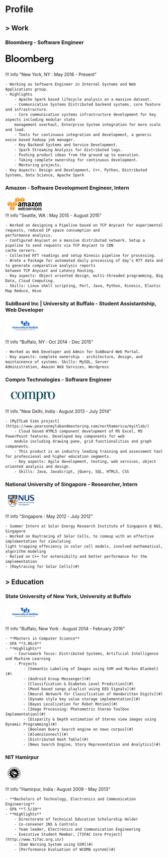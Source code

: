 <!-- markdownlint-disable no-inline-html -->

# Profile

## **> Work**

### Bloomberg - Software Engineer

<div class="profLogo">
<img class="" alt="Bloomberg LP" src="../img/blp.png">
</div>

!!! info "New York, NY : May 2016 - Present"

    - Working as Software Engineer in Internal Systems and Web Applications group.
    - Highlights
        - Apache Spark based lifecycle analysis on a massive dataset.
        - Communication Systems Distributed backend systems, core feature and infrastructure.
        - Core communication systems infrastructure development for key aspects including modular state
        management overhaul, Enterprise System integration for more scale and load.
        - Tools for continuous integration and development, a generic oozie based hadoop job manager.
        - Key Backend Systems and Service Development.
        - Spark Streaming Analysis for distributed logs.
        - Pushing product ideas from the ground up to execution.
        - Taking complete ownership for continuous development.
        - Mentoring projects.
    - Key Aspects: Design and Development, C++, Python, Distributed Systems, Data Science, Apache Spark

### Amazon - Software Development Engineer, Intern

<div class="profLogo">
<img class="" alt="Amazon Web Services" src="../img/aws.png">
</div>
!!! info "Seattle, WA : May 2015 - August 2015"

    - Worked on designing a Pipeline based on TCP Anycast for experimental requests, reduced IP space consumption and
    performance analysis.
    - Configured Anycast on a massive distributed network. Setup a pipeline to send requests via TCP Anycast to CDN
    cache servers.
    - Collected RTT readings and setup Kinesis pipeline for processing.
    - Wrote a Package for automated daily processing of day’s RTT data and to generate comparative analysis reports
    between TCP Anycast and Latency Routing.
    - Key aspects: Object oriented design, multi-threaded programming, Big Data, Cloud Computing.
    - Skills: Linux shell scripting, Perl, Java, Python, Kinesis, Elastic Map Reduce, Hive

### SubBoard Inc | University at Buffalo - Student Assistantship, Web Developer

<div class="profLogo">
<img class="" alt="SUNY Buffalo" src="../img/ub.png">
</div>

!!! info "Buffalo, NY : Oct 2014 - Dec 2015"

    - Worked as Web Developer and Admin for SubBoard Web Portal.
    - Key aspects: complete ownership - architecture, design, and maintainence of systems. Skills: MySQL, Server
    Administration, Amazon Web Services, Wordpress

### Compro Technologies - Software Engineer

<div class="profLogo">
<img class="" alt="Compro Technologies" src="../img/compro.png">
</div>

!!! info "New Delhi, India : August 2013 - July 2014"

    - [MyITLab Sims project](https://www.pearsonmylabandmastering.com/northamerica/myitlab/)
        - Cloud based HTML5 component development of MS Excel, MS PowerPoint features. Developed key components for web
        module including drawing pane, grid functionalities and graph components.
        - This product is an industry leading training and assessment tool for professional and higher education segments.
        - Key aspects: Agile development, testing, web services, object oriented analysis and design.
        - Skills: Java, JavaScript, jQuery, SQL, HTML5, CSS

### National University of Singapore - Researcher, Intern

<div class="profLogo">
<img class="" alt="NUS" src="../img/nus.png">
</div>

!!! info "Singapore : May 2012 - July 2012"

    - Summer Intern at Solar Energy Research Institute of Singapore @ NUS, Singapore
    - Worked on Raytracing of Solar Cells, to comeup with an effective implementation for simulating
    light trapping effeciency in solar cell models, involved mathematical, algorithm modeling
    - Relied on C++ for extensibilty and better performance for the implementation
    - [Raytracing for Solar Cells](#)

## **> Education**

### State University of New York, University at Buffalo

<div class="profLogo">
<img class="" alt="SUNY Buffalo" src="../img/ub.png">
</div>

!!! info "Buffalo, New York : August 2014 - February 2016"

    - **Masters in Computer Science**
    - GPA **3.86/4**
    - **Highlights**
        - Coursework focus: Distributed Systems, Artificial Intelligence and Machine Learning
        - Projects
            - [Semantic Labeling of Images using SVM and Markov Blanket](#)
            - [Android Group Messenger](#)
            - [Classification & Diabetes Level Prediction](#)
            - [Mood based songs playlist using EEG Signals](#)
            - [Neural Network for Classification of Handwritten Digits](#)
            - [Dynamo style key value storage implementation](#)
            - [Bayes Localization for Robot Motion](#)
            - [Image Processing: Photometric Stereo Toolbox Implementation](#)
            - [Disparity & Depth estimation of Stereo view images using Dynamic Programming](#)
            - [Boolean Query Search engine on news corpus](#)
            - [AlumniConnect](#)
            - [Distributed Hash Table](#)
            - [News Search Engine, Story Representation and Analytics](#)

### NIT Hamirpur

<div class="profLogo">
<img class="" alt="National Institute of Technology Hamirpur" src="../img/nith.png">
</div>

!!! info "Hamirpur, India : August 2009 - May 2013"

    - **Bachelors of Technology, Electronics and Communication Engineering**
    - GPA **7.5/10**
    - **Highlights**
        - Directorate of Technical Education Scholarship Holder
        - Co-convener INS & Controls
        - Team leader, Electronics and Communication Engineering
        - Executive Student Member, [TIFAC Core Project](http://www.tifac.org.in/)
        - [Dam Warning System using GSM](#)
        - [Performance Evaluation of WCDMA system](#)

[^1]: Last Updated: `2018-05-07`
